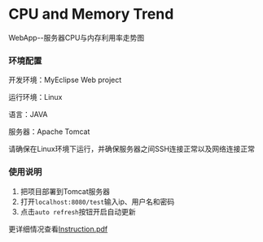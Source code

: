 # CPU and Memory Trend
WebApp--服务器CPU与内存利用率走势图

### 环境配置

开发环境：MyEclipse Web project

运行环境：Linux

语言：JAVA

服务器：Apache Tomcat

请确保在Linux环境下运行，并确保服务器之间SSH连接正常以及网络连接正常

### 使用说明
1. 把项目部署到Tomcat服务器
2. 打开`localhost:8080/test`输入ip、用户名和密码
3. 点击`auto refresh`按钮开启自动更新

更详细情况查看[Instruction.pdf](https://github.com/bertram-zbc/CPU-and-Memory-Trend/blob/master/Instructions.pdf)
